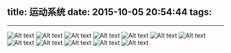 title: 运动系统
date: 2015-10-05 20:54:44
tags:
---

---------------------------------------

![Alt text](/pocket-fkc-pages/images/cases/motion/1444037782599_30.jpeg)
![Alt text](/pocket-fkc-pages/images/cases/motion/1444037783700_39.jpeg)
![Alt text](/pocket-fkc-pages/images/cases/motion/1444037784032_42.jpeg)
![Alt text](/pocket-fkc-pages/images/cases/motion/1444037784983_49.jpeg)
![Alt text](/pocket-fkc-pages/images/cases/motion/1444037786505_55.jpeg)
![Alt text](/pocket-fkc-pages/images/cases/motion/1444037787400_70.jpeg)
![Alt text](/pocket-fkc-pages/images/cases/motion/1444037788817_83.jpeg)
![Alt text](/pocket-fkc-pages/images/cases/motion/1444037789025_87.jpeg)
![Alt text](/pocket-fkc-pages/images/cases/motion/1444037789766_99.jpeg)
![Alt text](/pocket-fkc-pages/images/cases/motion/1444037789886_102.jpeg)
![Alt text](/pocket-fkc-pages/images/cases/motion/1444037790202_109.jpeg)
![Alt text](/pocket-fkc-pages/images/cases/motion/1444037791244_125.jpeg)
